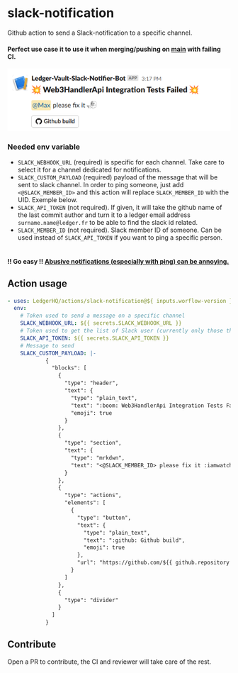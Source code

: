 # slack-notification

Github action to send a Slack-notification to a specific channel.
#### Perfect use case it to use it when merging/pushing on <ins>main</ins> with failing CI.

![img.png](notification-example.png)

### Needed env variable
- `SLACK_WEBHOOK_URL` (required) is specific for each channel. Take care to select it for a channel dedicated for notifications.
- `SLACK_CUSTOM_PAYLOAD` (required) payload of the message that will be sent to slack channel. In order to ping someone, just add `<@SLACK_MEMBER_ID>` and this action will replace `SLACK_MEMBER_ID` with the UID. Exemple below.
- `SLACK_API_TOKEN` (not required). If given, it will take the github name of the last commit author and turn it to a ledger email address `surname.name@ledger.fr` to be able to find the slack id related.
- `SLACK_MEMBER_ID` (not required). Slack member ID of someone. Can be used instead of `SLACK_API_TOKEN` if you want to ping a specific person.
#### <br> !! Go easy !! <ins> Abusive notifications (especially with ping) can be annoying. </ins>

## Action usage

```yaml
- uses: LedgerHQ/actions/slack-notification@${ inputs.worflow-version }
  env:
    # Token used to send a message on a specific channel 
    SLACK_WEBHOOK_URL: ${{ secrets.SLACK_WEBHOOK_URL }}
    # Token used to get the list of Slack user (currently only those that are in #vault-pi-x--xxx 
    SLACK_API_TOKEN: ${{ secrets.SLACK_API_TOKEN }}
    # Message to send 
    SLACK_CUSTOM_PAYLOAD: |-
            {
              "blocks": [
                {
                  "type": "header",
                  "text": {
                    "type": "plain_text",
                    "text": ":boom: Web3HandlerApi Integration Tests Failed :boom:",
                    "emoji": true
                  }
                },
                {
                  "type": "section",
                  "text": {
                    "type": "mrkdwn",
                    "text": "<@SLACK_MEMBER_ID> please fix it :iamwatchingyou:"
                  }
                },
                {
                  "type": "actions",
                  "elements": [
                    {
                      "type": "button",
                      "text": {
                        "type": "plain_text",
                        "text": ":github: Github build",
                        "emoji": true
                      },
                      "url": "https://github.com/${{ github.repository }}/actions/runs/${{ github.run_id }}"
                    }
                  ]
                },
                {
                  "type": "divider"
                }
              ]
            }
```

## Contribute

Open a PR to contribute, the CI and reviewer will take care of the rest.
